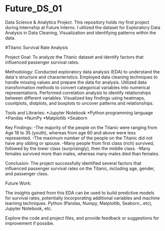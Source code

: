 # Future_DS_01
Data Science &amp; Analytics Project. This repository holds my first project during Internship at Future Interns. I utilized the dataset for Exploratory Data Analysis in Data Cleaning, Visualization and identifying patterns within the data.

#Titanic Survival Rate Analysis

Project Goal: To analyze the Titanic dataset and identify factors that influenced passenger survival rates.

Methodology:
Conducted exploratory data analysis (EDA) to understand the data's structure and characteristics.
Employed data cleaning techniques to handle missing values and prepare the data for analysis.
Utilized data transformation methods to convert categorical variables into numerical representations.
Performed correlation analysis to identify relationships between different variables.
Visualized key findings using heatmaps, countplots, distplots, and boxplots to uncover patterns and relationships.

Tools and Libraries:
*Jupyter Notebook
*Python programming language
*Pandas
*NumPy
*Matplotlib
*Seaborn

Key Findings:
-The majority of the people on the Titanic were ranging from Age 18 to 35 (youth), whereas from age 60 and above were less represented.
-The maximum number of the people on the Titanic did not have any sibling or spouse.
-Many people from first class (rich) survived, followed by the lower class (surprisingly), then the middle class.
-Many females survived more than males, whereas many males died than females.

Conclusion: 
The project successfully identified several factors that influenced passenger survival rates on the Titanic, including age, gender, and passenger class.

Future Work: 

The insights gained from this EDA can be used to build predictive models for survival rates, potentially incorporating additional variables and machine learning techniques.
Python (Pandas, Numpy, Matplotlib, Seaborn,..etc), Jupyter Notebook, etc.

Explore the code and project files, and provide feedback or suggestions for improvement if possibe.
